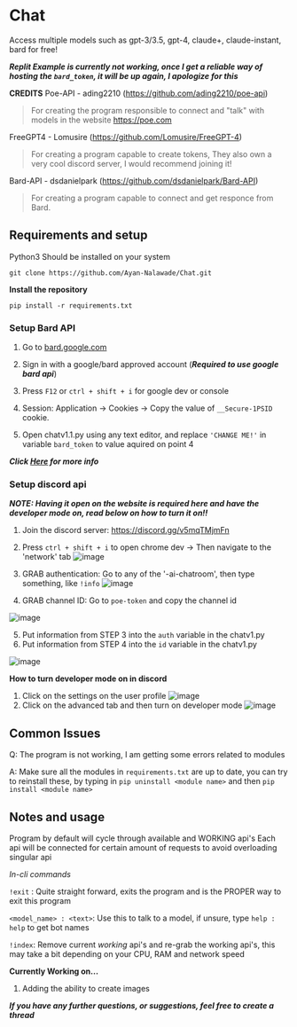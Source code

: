 # Chat
Access multiple models such as gpt-3/3.5, gpt-4, claude+, claude-instant, bard for free!

***Replit Example is currently not working, once I get a reliable way of hosting the `bard_token`, it will be up again, I apologize for this***

**CREDITS**
Poe-API  - ading2210 (https://github.com/ading2210/poe-api)  

> For creating the program responsible to connect and "talk" with models in the website https://poe.com

FreeGPT4 - Lomusire (https://github.com/Lomusire/FreeGPT-4)

> For creating a program capable to create tokens, They also own a very cool discord server, I would recommend joining it!

Bard-API - dsdanielpark (https://github.com/dsdanielpark/Bard-API)

> For creating a program capable to connect and get responce from Bard.


## Requirements and setup

Python3 Should be installed on your system

```
git clone https://github.com/Ayan-Nalawade/Chat.git
```
**Install the repository**
```
pip install -r requirements.txt
```

### Setup Bard API

1. Go to [bard.google.com](https://bard.google.com/)

2. Sign in with a google/bard approved account (***Required to use google bard api***)

3. Press `F12` or `ctrl + shift + i` for google dev or console

4. Session: Application → Cookies → Copy the value of `__Secure-1PSID` cookie.

5. Open chatv1.1.py using any text editor, and replace `'CHANGE ME!'` in variable `bard_token` to value aquired on point 4 

***Click [Here](https://github.com/dsdanielpark/Bard-API) for more info***

### Setup discord api

***NOTE: Having it open on the website is required here and have the developer mode on, read below on how to turn it on!!***

1. Join the discord server: https://discord.gg/v5mqTMjmFn

3. Press `ctrl + shift + i` to open chrome dev -> Then navigate to the 'network' tab
![image](https://github.com/Ayan-Nalawade/Chat/assets/108238535/70cfdb6b-b052-4f21-a9bb-e8a0384bf433)

3. GRAB authentication: Go to any of the '-ai-chatroom', then type something, like `!info`
![image](https://github.com/Ayan-Nalawade/Chat/assets/108238535/441e3306-fa8b-42b3-9dde-dda0566585b5)

4. GRAB channel ID: Go to `poe-token` and copy the channel id

![image](https://github.com/Ayan-Nalawade/Chat/assets/108238535/71fee924-d88b-4921-b734-8be15aac9df5)

5. Put information from STEP 3 into the `auth` variable in the chatv1.py
6. Put information from STEP 4 into the `id` variable in the chatv1.py

![image](https://github.com/Ayan-Nalawade/Chat/assets/108238535/5743ee5d-97f1-4f64-99a0-a91a36fd0e3b)

**How to turn developer mode on in discord**

1. Click on the settings on the user profile
![image](https://github.com/Ayan-Nalawade/Chat/assets/108238535/974a3245-da57-449e-838a-e16c9a69cb17)
2. Click on the advanced tab and then turn on developer mode
![image](https://github.com/Ayan-Nalawade/Chat/assets/108238535/bbf6c731-b6af-4faa-b5bd-d48cc5a7f3bc)

## Common Issues


Q: The program is not working, I am getting some errors related to modules

A: Make sure all the modules in `requirements.txt` are up to date, you can try to reinstall these, by typing in ``` pip uninstall <module name> ``` and then ``` pip install <module name> ```

## Notes and usage

Program by default will cycle through available and WORKING api's
Each api will be connected for certain amount of requests to avoid overloading singular api

*In-cli commands*

`!exit` : Quite straight forward, exits the program and is the PROPER way to exit this program

`<model_name> : <text>`: Use this to talk to a model, if unsure, type `help : help` to get bot names

`!index`: Remove current *working* api's and re-grab the working api's, this may take a bit depending on your CPU, RAM and network speed

**Currently Working on...**
1. Adding the ability to create images

***If you have any further questions, or suggestions, feel free to create a thread*** 
